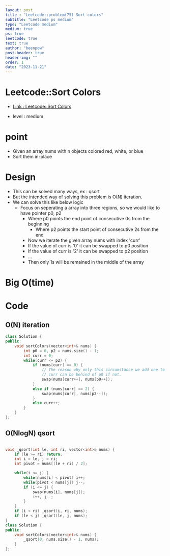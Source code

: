 ```yaml
---
layout: post
title : "Leetcode::problem(75) Sort colors"
subtitle: "Leetcode ps medium"
type: "Leetcode medium"
medium: true
ps: true
leetcode: true
text: true
author: "beenpow"
post-header: true
header-img: ""
order: 1
date: "2023-11-21"
---
```


# Leetcode::Sort Colors
- [Link : Leetcode::Sort Colors](https://leetcode.com/problems/sort-colors/description/)

- level : medium

# point
- Given an array nums with n objects colored red, white, or blue
- Sort them in-place

# Design
- This can be solved many ways, ex : qsort
- But the intended way of solving this problem is O(N) iteration.
- We can solve this like below logic
  - Focus on seperating a array into three regions, so we would like to have pointer p0, p2
	  - Where p0 points the end point of consecutive 0s from the beginning
		- Where p2 points the start point of consecutive 2s from the end
	- Now we iterate the given array nums with index 'curr'
	- If the value of curr is '0' it can be swapped to p0 position
	- If the value of curr is '2' it can be swapped to p2 position
	- ...
	- Then only 1s will be remained in the middle of the array


# Big O(time)

# Code

## O(N) iteration

```cpp
class Solution {
public:
    void sortColors(vector<int>& nums) {
        int p0 = 0, p2 = nums.size() - 1;
        int curr = 0;
        while(curr <= p2) {
            if (nums[curr] == 0) {
                // The reason why only this circumstance we add one to curr is that
                // curr can be behind of p0 if not.
                swap(nums[curr++], nums[p0++]);
            }
            else if (nums[curr] == 2) {
                swap(nums[curr], nums[p2--]);
            }
            else curr++;
        }
    }
};
```

## O(NlogN) qsort

```cpp

void _qsort(int le, int ri, vector<int>& nums) {
    if (le >= ri) return;
    int i = le, j = ri;
    int pivot = nums[(le + ri) / 2];

    while(i <= j) {
        while(nums[i] < pivot) i++;
        while(pivot < nums[j]) j--;
        if (i <= j) {
            swap(nums[i], nums[j]);
            i++, j--;
        }
    }
    if (i < ri) _qsort(i, ri, nums);
    if (le < j) _qsort(le, j, nums);
}
class Solution {
public:
    void sortColors(vector<int>& nums) {
        _qsort(0, nums.size() - 1, nums);
    }
};
```
